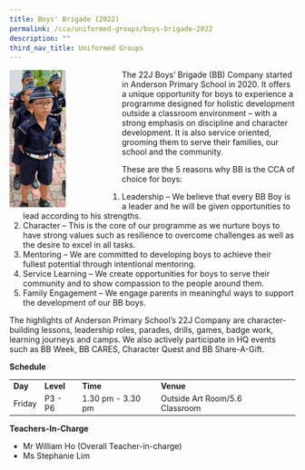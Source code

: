 ```yaml
---
title: Boys' Brigade (2022)
permalink: /cca/uniformed-groups/boys-brigade-2022
description: ""
third_nav_title: Uniformed Groups
---
```

<div>
<div style="float: left">
<img src="/images/cca5.png" 
     style="width:50%">
</div>
<div>
<p>The 22J Boys&rsquo; Brigade (BB) Company started in Anderson Primary School in 2020. It offers a unique opportunity for boys to experience a programme designed for holistic development outside a classroom environment &ndash; with a strong emphasis on discipline and character development. It is also service oriented, grooming them to serve their families, our school and the community.</p>
</div>
<p>These are the 5 reasons why BB is the CCA of choice for boys:</p>
<ol>
<li>Leadership &ndash; We believe that every BB Boy is a leader and he will be given opportunities to lead according to his strengths.</li>
<li>Character &ndash; This is the core of our programme as we nurture boys to have strong values such as resilience to overcome challenges as well as the desire to excel in all tasks.</li>
<li>Mentoring &ndash; We are committed to developing boys to achieve their fullest potential through intentional mentoring.</li>
<li>Service Learning &ndash; We create opportunities for boys to serve their community and to show compassion to the people around them.</li>
<li>Family Engagement &ndash; We engage parents in meaningful ways to support the development of our BB boys.</li>
</ol>
<p>The highlights of Anderson Primary School&rsquo;s 22J Company are character-building lessons, leadership roles, parades, drills, games, badge work, learning journeys and camps. We also actively participate in HQ events such as BB Week, BB CARES, Character Quest and BB Share-A-Gift.&nbsp;</p>
<p><strong>Schedule</strong></p>
<table>
<tbody>
<tr>
<td><strong>Day</strong></td>
<td><strong>Level</strong></td>
<td><strong>Time</strong></td>
<td><strong>Venue</strong></td>
</tr>
<tr>
<td>Friday</td>
<td>P3 - P6</td>
<td>1.30 pm - 3.30 pm</td>
<td>Outside Art Room/5.6 Classroom&nbsp;<td>
</td>
</tr>
</tbody>
</table>
<p><strong>Teachers-In-Charge</strong></p>
<ul>
<li>Mr William Ho (Overall Teacher-in-charge)</li>
<li>Ms Stephanie Lim</li>
</ul>